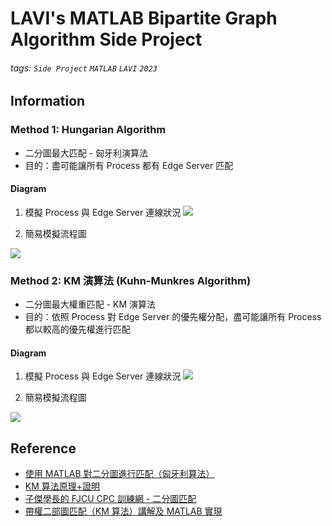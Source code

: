# LAVI's MATLAB Bipartite Graph Algorithm Side Project
###### tags: `Side Project` `MATLAB` `LAVI` `2023` 

## Information
### Method 1: Hungarian Algorithm
- 二分圖最大匹配 - 匈牙利演算法
- 目的：盡可能讓所有 Process 都有 Edge Server 匹配

#### Diagram
1. 模擬 Process 與 Edge Server 連線狀況
![](https://hackmd.io/_uploads/HJtoTTZ8n.png)

2. 簡易模擬流程圖
>
![](https://hackmd.io/_uploads/HkCa8hmI3.png)

### Method 2: KM 演算法 (Kuhn-Munkres Algorithm)
- 二分圖最大權重匹配 - KM 演算法
- 目的：依照 Process 對 Edge Server 的優先權分配，盡可能讓所有 Process 都以較高的優先權進行匹配

#### Diagram
1. 模擬 Process 與 Edge Server 連線狀況
![](https://hackmd.io/_uploads/ryYov3X8n.png)

2. 簡易模擬流程圖
>
![](https://hackmd.io/_uploads/Sy7K037Un.png)

## Reference
- [使用 MATLAB 對二分圖進行匹配（匈牙利算法）](https://blog.csdn.net/john_xia/article/details/117025174)
- [KM 算法原理+證明](https://blog.csdn.net/qq_25379821/article/details/83750678)
- [子傑學長的 FJCU CPC 訓練網 - 二分圖匹配](https://fjuonlinejudge.github.io/Training/graph/bigraph/#_5)
- [帶權二部圖匹配（KM 算法）講解及 MATLAB 實現](https://blog.csdn.net/john_xia/article/details/117247980)
